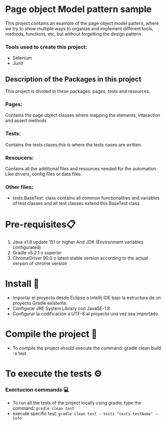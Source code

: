 # Page object Model pattern sample

 This project contains an example of the page object model pattern, where we try to show multiple ways to organize and implement different tools, methods, functions, etc, but without forgetting the design pattern

### Tools used to create this project:

- Selenium
- Junit

## Description of the Packages in this project

This project is divided in these packages: pages, tests and resources.


### Pages:
Contains the page object classes where mapping the elements, interaction and assert methods

### Tests:

Contains the tests clases,this is where the tests cases are written.

### Resoucers:
Contains all the additional files and resources needed for the automation. Like drivers, config files or data files.

### Other files:

- tests.BaseTest: class contains all common functionalities and variables of test classes and all test classes extend this BaseTest class.



# Pre-requisites📋
1. Java v1.8 update 151 or higher And JDK (Environment variables configurated)
2. Gradle v5.2.1 o superior
3. ChromeDriver 90.0 o latest stable version according to the actual version of chrome version

# Install 🔧
- Importar el proyecto desde Eclipse o Intellij IDE bajo la estructura de un proyecto Gradle existente.
- Configurar JRE System Library con JavaSE-1.8
- Configurar la codificación a UTF-8 al proyecto una vez sea importado.


# Compile the project 🔨
- To compile the project should execute the command: gradle clean build -x test


# To execute the tests ⚙️

### Exectucion commands 💻

- To run all the tests of the project locally using gradle, type the command: `gradle clean test`
- execute specific test: `gradle clean test --tests "tests.testName" --info`


